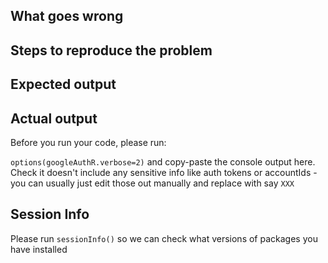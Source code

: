 ## What goes wrong


## Steps to reproduce the problem



## Expected output



## Actual output

Before you run your code, please run:

`options(googleAuthR.verbose=2)` and copy-paste the console output here.  
Check it doesn't include any sensitive info like auth tokens or accountIds - you can usually just edit those out manually and replace with say `XXX`



## Session Info

Please run `sessionInfo()` so we can check what versions of packages you have installed
